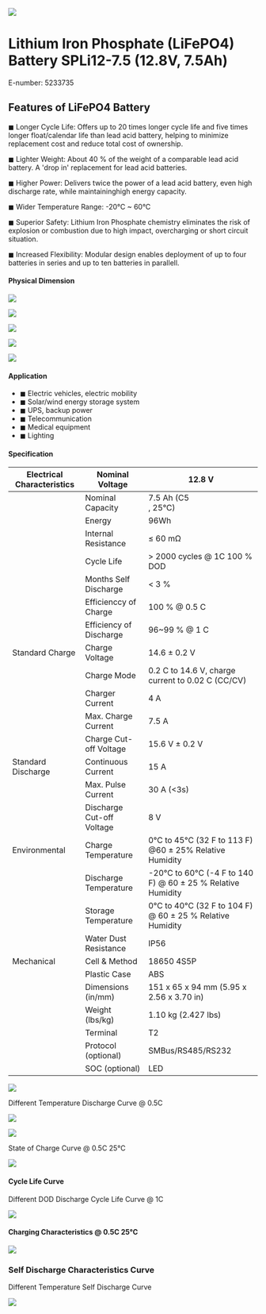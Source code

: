 ![](images/_page_0_Picture_0.jpeg)

# Lithium Iron Phosphate (LiFePO4) Battery SPLi12-7.5 (12.8V, 7.5Ah)

E-number: 5233735

## Features of LiFePO4 Battery

◼ Longer Cycle Life: Offers up to 20 times longer cycle life and five times longer float/calendar life than lead acid battery, helping to minimize replacement cost and reduce total cost of ownership.

◼ Lighter Weight: About 40 % of the weight of a comparable lead acid battery. A 'drop in' replacement for lead acid batteries.

◼ Higher Power: Delivers twice the power of a lead acid battery, even high discharge rate, while maintaininghigh energy capacity.

◼ Wider Temperature Range: -20°C ~ 60°C

◼ Superior Safety: Lithium Iron Phosphate chemistry eliminates the risk of explosion or combustion due to high impact, overcharging or short circuit situation.

◼ Increased Flexibility: Modular design enables deployment of up to four batteries in series and up to ten batteries in parallell.

#### Physical Dimension

![](images/_page_0_Figure_11.jpeg)

![](images/_page_0_Figure_12.jpeg)

![](images/_page_0_Figure_13.jpeg)

![](images/_page_0_Figure_14.jpeg)

![](images/_page_0_Picture_15.jpeg)

#### Application

- ◼ Electric vehicles, electric mobility
- ◼ Solar/wind energy storage system
- ◼ UPS, backup power
- ◼ Telecommunication
- ◼ Medical equipment
- ◼ Lighting

#### Specification

| Electrical Characteristics | Nominal Voltage           | 12.8 V                                                      |
|----------------------------|---------------------------|-------------------------------------------------------------|
|                            | Nominal Capacity          | 7.5 Ah (C5<br>, 25°C)                                       |
|                            | Energy                    | 96Wh                                                        |
|                            | Internal Resistance       | ≤ 60 mΩ                                                     |
|                            | Cycle Life                | > 2000 cycles @ 1C 100 % DOD                                |
|                            | Months Self Discharge     | < 3 %                                                       |
|                            | Efficienccy of Charge     | 100 % @ 0.5 C                                               |
|                            | Efficiency of Discharge   | 96~99 % @ 1 C                                               |
| Standard Charge            | Charge Voltage            | 14.6 ± 0.2 V                                                |
|                            | Charge Mode               | 0.2 C to 14.6 V, charge current to 0.02 C (CC/CV)           |
|                            | Charger Current           | 4 A                                                         |
|                            | Max. Charge Current       | 7.5 A                                                       |
|                            | Charge Cut-off Voltage    | 15.6 V ± 0.2 V                                              |
| Standard Discharge         | Continuous Current        | 15 A                                                        |
|                            | Max. Pulse Current        | 30 A (<3s)                                                  |
|                            | Discharge Cut-off Voltage | 8 V                                                         |
| Environmental              | Charge Temperature        | 0°C to 45°C (32 F to 113 F) @60 ± 25% Relative Humidity     |
|                            | Discharge Temperature     | -20°C to 60°C (-4 F to 140 F) @ 60 ± 25 % Relative Humidity |
|                            | Storage Temperature       | 0°C to 40°C (32 F to 104 F) @ 60 ± 25 % Relative Humidity   |
|                            | Water Dust Resistance     | IP56                                                        |
| Mechanical                 | Cell & Method             | 18650 4S5P                                                  |
|                            | Plastic Case              | ABS                                                         |
|                            | Dimensions (in/mm)        | 151 x 65 x 94 mm (5.95 x 2.56 x 3.70 in)                    |
|                            | Weight (lbs/kg)           | 1.10 kg (2.427 lbs)                                         |
|                            | Terminal                  | T2                                                          |
|                            | Protocol (optional)       | SMBus/RS485/RS232                                           |
|                            | SOC (optional)            | LED                                                         |

![](images/_page_1_Figure_0.jpeg)

Different Temperature Discharge Curve @ 0.5C

![](images/_page_1_Figure_2.jpeg)

![](images/_page_1_Figure_3.jpeg)

State of Charge Curve @ 0.5C 25°C

![](images/_page_1_Figure_5.jpeg)

#### Cycle Life Curve

Different DOD Discharge Cycle Life Curve @ 1C

![](images/_page_1_Figure_8.jpeg)

#### Charging Characteristics @ 0.5C 25°C

![](images/_page_1_Figure_10.jpeg)

### Self Discharge Characteristics Curve

Different Temperature Self Discharge Curve

![](images/_page_1_Figure_13.jpeg)